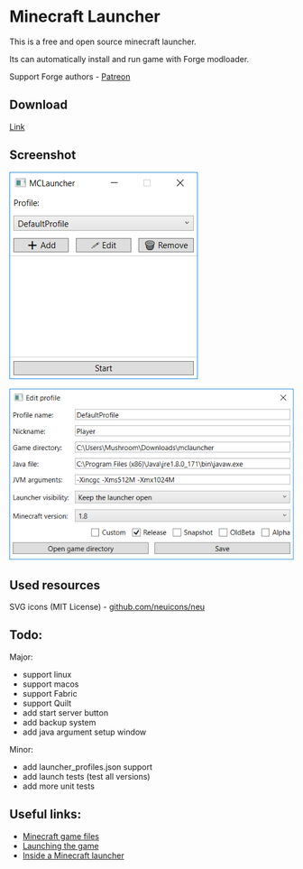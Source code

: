 ﻿Minecraft Launcher
=====================

This is a free and open source minecraft launcher.

Its can automatically install and run game with Forge modloader.

Support Forge authors - [Patreon](www.patreon.com/MinecraftForge)


Download
------------

[Link](https://github.com/AGhostik/MCLauncher/releases/)


Screenshot
------------

![main screenshot](https://raw.githubusercontent.com/AGhostik/MCLauncher/master/Screenshots/MainView.png)


![settings screenshot](https://raw.githubusercontent.com/AGhostik/MCLauncher/master/Screenshots/SettingsView.png)

Used resources
------------

SVG icons (MIT License) - [github.com/neuicons/neu](https://github.com/neuicons/neu)

Todo:
------------

Major:
- support linux
- support macos
- support Fabric
- support Quilt
- add start server button
- add backup system
- add java argument setup window

Minor:
- add launcher_profiles.json support
- add launch tests (test all versions)
- add more unit tests

Useful links:
------------

- [Minecraft game files](https://wiki.vg/Game_files)
- [Launching the game](https://wiki.vg/Launching_the_game)
- [Inside a Minecraft launcher](https://ryanccn.dev/posts/inside-a-minecraft-launcher/)
